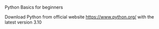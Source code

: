 Python Basics for beginners

Download Python from official website 
https://www.python.org/ 
with the latest version 3.10